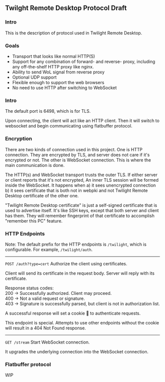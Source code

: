 ## Twilght Remote Desktop Protocol Draft

### Intro
This is the description of protocol used in Twilight Remote Desktop.

### Goals
 * Transport that looks like normal HTTP(S)
 * Support for any combination of forward- and reverse- proxy,
including any off-the-shelf HTTP proxy like nginx.
 * Ability to send WoL signal from reverse proxy
 * Optional UDP support
 * Flexible enough to support the web browsers
 * No need to use HTTP after switching to WebSocket

### Intro
The default port is 6498, which is for TLS.

Upon connecting, the client will act like an HTTP client.
Then it will switch to websocket and begin communicating using
flatbuffer protocol.

### Encryption
There are two kinds of connection used in this project.
One is HTTP connection.
They are encrypted by TLS, and server does not care if it's
encrypted or not.
The other is WebSocket connection.
This is where the main communication is done.

The HTTP(s) and WebSocket transport trusts the outer TLS.
If either server or client reports that it's not encrypted,
An inner TLS session will be formed inside the WebSocket.
It happens when a) it sees unencrypted connection b) it sees
certificate that is both not in webpki and not Twilight Remote
Desktop certificate of the other one.

"Twilight Remote Desktop certificate" is
just a self-signed certificate that is used to advertise itself.
It's like SSH keys, except that both server and client has them.
They will remember fingerprint of that certificate to accomplish
"remember this PC" feature.

### HTTP Endpoints
Note: The default prefix for the HTTP endpoints is `/twilight`,
which is configurable. For example, `/twilight/auth`.

---
`POST /auth?type=cert`
Authorize the client using certificates.

Client will send its certificate in the request body.
Server will reply with its certificate.

Response status codes:  
200 &rarr; Successfully authorized. Client may proceed.  
400 &rarr; Not a valid request or signature.  
403 &rarr; Signature is successfully parsed, but client is not in
authorization list.

A successful response will set a cookie 🍪 to authenticate requests.

This endpoint is special.
Attempts to use other endpoints without the cookie will result in
a 404 Not Found response.

---
`GET /stream`
Start WebSocket connection.

It upgrades the underlying connection into the WebSocket connection.


### Flatbuffer protocol
WIP
